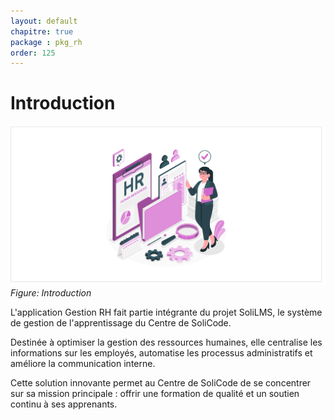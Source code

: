 ```yaml
---
layout: default
chapitre: true
package : pkg_rh
order: 125
---
```


# Introduction

![Introduction : pkg_rh](./images/introduction.jpeg)
*Figure: Introduction*

L'application Gestion RH fait partie intégrante du projet SoliLMS, le système de gestion de l'apprentissage du Centre de SoliCode.

Destinée à optimiser la gestion des ressources humaines, elle centralise les informations sur les employés, automatise les processus administratifs et améliore la communication interne.

Cette solution innovante permet au Centre de SoliCode de se concentrer sur sa mission principale : offrir une formation de qualité et un soutien continu à ses apprenants.
